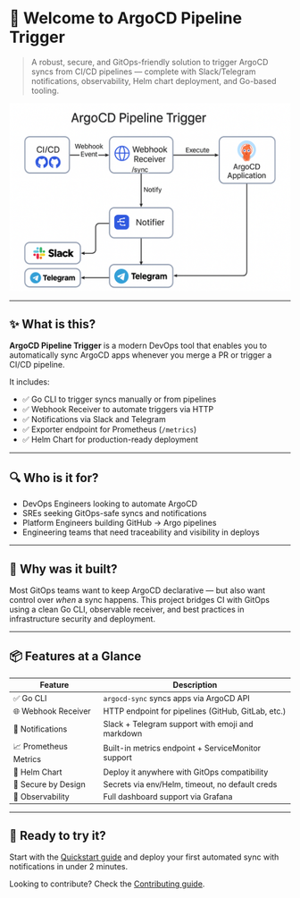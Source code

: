 # 👋 Welcome to ArgoCD Pipeline Trigger

> A robust, secure, and GitOps-friendly solution to trigger ArgoCD syncs from CI/CD pipelines — complete with Slack/Telegram notifications, observability, Helm chart deployment, and Go-based tooling.

![architecture](assets/diagram.png)

---

## ✨ What is this?

**ArgoCD Pipeline Trigger** is a modern DevOps tool that enables you to automatically sync ArgoCD apps whenever you merge a PR or trigger a CI/CD pipeline.

It includes:
- ✅ Go CLI to trigger syncs manually or from pipelines
- ✅ Webhook Receiver to automate triggers via HTTP
- ✅ Notifications via Slack and Telegram
- ✅ Exporter endpoint for Prometheus (`/metrics`)
- ✅ Helm Chart for production-ready deployment

---

## 🔍 Who is it for?

- DevOps Engineers looking to automate ArgoCD
- SREs seeking GitOps-safe syncs and notifications
- Platform Engineers building GitHub → Argo pipelines
- Engineering teams that need traceability and visibility in deploys

---

## 🧠 Why was it built?

Most GitOps teams want to keep ArgoCD declarative — but also want control over *when* a sync happens. This project bridges CI with GitOps using a clean Go CLI, observable receiver, and best practices in infrastructure security and deployment.

---

## 📦 Features at a Glance

| Feature                     | Description |
|-----------------------------|-------------|
| ✅ Go CLI                   | `argocd-sync` syncs apps via ArgoCD API |
| 🌐 Webhook Receiver         | HTTP endpoint for pipelines (GitHub, GitLab, etc.) |
| 🔔 Notifications            | Slack + Telegram support with emoji and markdown |
| 📈 Prometheus Metrics       | Built-in metrics endpoint + ServiceMonitor support |
| 🎯 Helm Chart               | Deploy it anywhere with GitOps compatibility |
| 🔐 Secure by Design         | Secrets via env/Helm, timeout, no default creds |
| 🔬 Observability            | Full dashboard support via Grafana |

---

## 🚀 Ready to try it?

Start with the [Quickstart guide](quickstart.md) and deploy your first automated sync with notifications in under 2 minutes.

Looking to contribute? Check the [Contributing guide](contributing.md).




